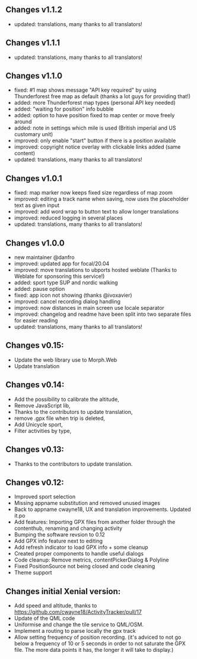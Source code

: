 ## Changes v1.1.2
- updated: translations, many thanks to all translators!

## Changes v1.1.1
- updated: translations, many thanks to all translators!

## Changes v1.1.0
- fixed: #1 map shows message "API key required" by using Thunderforest free map as default (thanks a lot guys for providing that!)
- added: more Thunderforest map types (personal API key needed)
- added: "waiting for position" info bubble
- added: option to have position fixed to map center or move freely around
- added: note in settings which mile is used (British imperial and US customary unit)
- improved: only enable "start" button if there is a position available
- improved: copyright notice overlay with clickable links added (same content)
- updated: translations, many thanks to all translators!

## Changes v1.0.1
- fixed: map marker now keeps fixed size regardless of map zoom
- improved: editing a track name when saving, now uses the placeholder text as given input
- improved: add word wrap to button text to allow longer translations
- improved: reduced logging in several places
- updated: translations, many thanks to all translators!

## Changes v1.0.0
- new maintainer @danfro
- improved: updated app for focal/20.04
- improved: move translations to ubports hosted weblate (Thanks to Weblate for sponsoring this service!)
- added: sport type SUP and nordic walking
- added: pause option
- fixed: app icon not showing (thanks @ivoxavier)
- improved: cancel recording dialog handling
- improved: now distances in main screen use locale separator
- improved: changelog and readme have been split into two separate files for easier reading
- updated: translations, many thanks to all translators!

## Changes v0.15:
- Update the web library use to Morph.Web
- Update translation

## Changes v0.14:
- Add the possibility to calibrate the altitude,
- Remove JavaScript lib,
- Thanks to the contributors to update translation,
- remove .gpx file when trip is deleted,
- Add Unicycle sport,
- Filter activities by type,

## Changes v0.13:
- Thanks to the contributors to update translation.

## Changes v0.12:
- Improved sport selection
- Missing appname substitution and removed unused images
- Back to appname cwayne18, UX and translation improvements. Updated it.po
- Add features: Importing GPX files from another folder through the contenthub, renaming and changing activity
- Bumping the software revsion to 0.12
- Add GPX info feature next to editing
- Add refresh indicator to load GPX info + some cleanup
- Created proper components to handle useful dialogs
- Code cleanup: Remove metrics, contentPickerDialog & Polyline
- Fixed PositionSource not being closed and code cleaning
- Theme support

## Changes initial Xenial version:
- Add speed and altitude, thanks to https://github.com/cwayne18/ActivityTracker/pull/17
- Update of the QML code
- Uniformise and change the tile service to QML/OSM.
- Implement a routing to parse locally the gpx track
- Allow setting frequency of position recording. (it's adviced to not go below a frequency of 10 or 5 seconds in order to not saturate the GPX file. The more data points it has, the longer it will take to display.)
